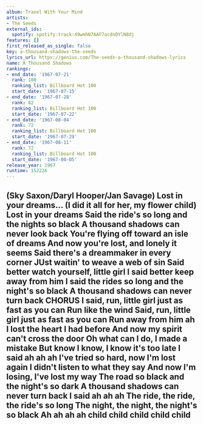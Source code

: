 ```yaml
---
album: Travel With Your Mind
artists:
- The Seeds
external_ids:
  spotify: spotify:track:49wmhN7AAF7acdnDYlN8dj
features: []
first_released_as_single: false
key: a-thousand-shadows-the-seeds
lyrics_url: https://genius.com/The-seeds-a-thousand-shadows-lyrics
name: A Thousand Shadows
rankings:
- end_date: '1967-07-21'
  rank: 100
  ranking_list: Billboard Hot 100
  start_date: '1967-07-15'
- end_date: '1967-07-28'
  rank: 82
  ranking_list: Billboard Hot 100
  start_date: '1967-07-22'
- end_date: '1967-08-04'
  rank: 72
  ranking_list: Billboard Hot 100
  start_date: '1967-07-29'
- end_date: '1967-08-11'
  rank: 72
  ranking_list: Billboard Hot 100
  start_date: '1967-08-05'
release_year: 1967
runtime: 152226
---
```

(Sky Saxon/Daryl Hooper/Jan Savage)
Lost in your dreams...
(I did it all for her, my flower child)
Lost in your dreams
Said the ride's so long and the nights so black
A thousand shadows can never look back
You're flying off toward an isle of dreams
And now you're lost, and lonely it seems
Said there's a dreammaker in every corner
JUst waitin' to weave a web of sin
Said better watch yourself, little girl
I said better keep away from him
I said the rides so long and the night's so black
A thousand shadows can never turn back
CHORUS
I said, run, little girl just as fast as you can
Run like the wind
Said, run, little girl just as fast as you can
Run away from him ah
I lost the heart I had before
And now my spirit can't cross the door
Oh what can I do, I made a mistake
But know I know, I know it's too late
I said ah ah ah
I've tried so hard, now I'm lost again
I didn't listen to what they say
And now I'm losing, I've lost my way
The road so black and the night's so dark
A thousand shadows can never turn back
I said ah ah ah
The ride, the ride, the ride's so long
The night, the night, the night's so black
Ah ah ah ah child child child child child
-------------------------------------------------------

